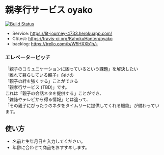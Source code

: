 # 親孝行サービス oyako
[![Build Status](https://travis-ci.org/KahokuHanten/oyako.svg?branch=master)](https://travis-ci.org/KahokuHanten/oyako)
 - Service: https://lit-journey-4733.herokuapp.com/
 - CI/test: https://travis-ci.org/KahokuHanten/oyako
 - backlog: https://trello.com/b/W5HXXb1h/-

### エレベーターピッチ

「親子のコミュニケーションに困っているという課題」を解決したい<br>
「離れて暮らしている親子」向けの<br>
「親子の絆を強くする」ことができる<br>
「親孝行サービス (TBD)」です。<br>
これは「親子の会話ネタを提供する」ことができ、<br>
「雑誌やテレビから得る情報」とは違って、<br>
「その親子にぴったりのネタをタイムリーに提供してくれる機能」が備わっています。

## 使い方
 - 名前と生年月日を入力してください。
 - 年齢に合わせて商品をおすすめします。
